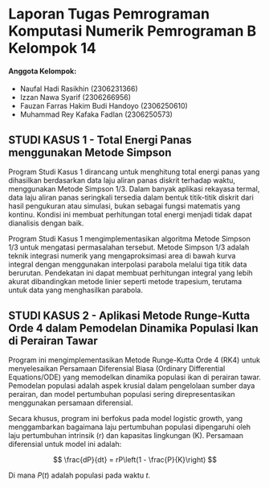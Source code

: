 # Laporan Tugas Pemrograman Komputasi Numerik Pemrograman B Kelompok 14


#### Anggota Kelompok:
* Naufal Hadi Rasikhin (2306231366)
* Izzan Nawa Syarif  (2306266956)
* Fauzan Farras Hakim Budi Handoyo (2306250610)
* Muhammad Rey Kafaka Fadlan (2306250573)


## STUDI KASUS 1 - Total Energi Panas menggunakan Metode Simpson

Program Studi Kasus 1 dirancang untuk menghitung total energi panas yang dihasilkan berdasarkan data laju aliran panas diskrit terhadap waktu, menggunakan Metode Simpson 1/3. Dalam banyak aplikasi rekayasa termal, data laju aliran panas seringkali tersedia dalam bentuk titik-titik diskrit dari hasil pengukuran atau simulasi, bukan sebagai fungsi matematis yang kontinu. Kondisi ini membuat perhitungan total energi  menjadi tidak dapat dianalisis dengan baik.

Program Studi Kasus 1 mengimplementasikan algoritma Metode Simpson 1/3 untuk mengatasi permasalahan tersebut. Metode Simpson 1/3 adalah teknik integrasi numerik yang mengaproksimasi area di bawah kurva integral dengan menggunakan interpolasi parabola melalui tiga titik data berurutan. Pendekatan ini dapat membuat perhitungan integral yang lebih akurat dibandingkan metode linier seperti metode trapesium, terutama untuk data yang menghasilkan parabola.

## STUDI KASUS 2 - Aplikasi Metode Runge-Kutta Orde 4 dalam Pemodelan Dinamika Populasi Ikan di Perairan Tawar

Program ini mengimplementasikan Metode Runge-Kutta Orde 4 (RK4) untuk menyelesaikan Persamaan Diferensial Biasa (Ordinary Differential Equations/ODE) yang memodelkan dinamika populasi ikan di perairan tawar. Pemodelan populasi adalah aspek krusial dalam pengelolaan sumber daya perairan, dan model pertumbuhan populasi sering direpresentasikan menggunakan persamaan diferensial.

Secara khusus, program ini berfokus pada model logistic growth, yang menggambarkan bagaimana laju pertumbuhan populasi dipengaruhi oleh laju pertumbuhan intrinsik (r) dan kapasitas lingkungan (K). Persamaan diferensial untuk model ini adalah:

$$
\frac{dP}{dt} = rP\left(1 - \frac{P}{K}\right)
$$

Di mana $P(t)$ adalah populasi pada waktu $t$.

